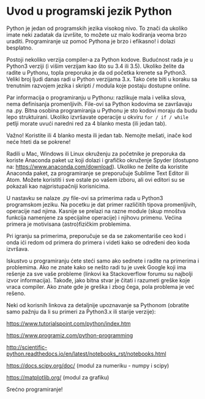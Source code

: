 # Uvod u programski jezik Python

Python je jedan od programskih jezika visokog nivo. To znači da ukoliko imate neki zadatak da izvršite, to možete uz malo kodiranja veoma brzo uraditi. Programiranje uz pomoć Pythona je brzo i efikasno! i dolazi besplatno.

Postoji nekoliko verzija compiler-a za Python kodove. Budućnost rada je u Python3 verziji (i višim verzijam kao što su 3.4 ili 3.5). Ukoliko želite da radite u Pythonu, topla preporuka je da od početka krenete sa Python3. Veliki broj ljudi danas radi u Python verzijama 3.x. Tako ćete biti u koraku sa trenutnim razvojem jezika i skripti / modula koje postaju dostupne online.

Par informacija o programiranju u Pythonu: razlikuje mala i velika slova, nema definisanja promenljivih. File-ovi sa Python kodovima se završavaju na .py. Bitna osobina programiranja u Pythonu je sto kodovi moraju da budu lepo struktuirani. Ukoliko izvršavate operacije u okviru ```for / if / while``` petlji morate uvući naredni red za 4 blanko mesta (ili jedan tab).

Važno! Koristite ili 4 blanko mesta ili jedan tab. Nemojte mešati, inače kod neće hteti da se pokrene!

Radili u Mac, Windows ili Linux okruženju za početnike je preporuka da koriste Anaconda paket uz koji dolazi i grafičko okruženje Spyder (dostupno na: https://www.anaconda.com/download). Ukoliko ne želite da koristite Anaconda paket, za programiranje se preporučuje Sublime Text Editor ili Atom. Možete koristiti i sve ostale po vašem izboru, ali ovi editori su se pokazali kao najpristupačniji korisnicima.

U nastavku se nalaze .py file-ovi sa primerima rada u Python3 programskom jeziku. Na pocetku je dat primer različitih tipova promenljivih, operacije nad njima. Kasnije se prelazi na razne module (skup mnoštva funkcija namenjene za specijalne operacije) i njihovu primenu. Većina primera je motivisana (astro)fizičkim problemima.

Pri igranju sa primerima, preporučuje se da se zakomentariše ceo kod i  onda ići redom od primera do primera i videti kako se određeni deo koda izvršava.

Iskustvo u programiranju ćete steći samo ako sednete i radite na primerima i problemima. Ako ne znate kako se nešto radi tu je uvek Google koji ima rešenje za sve vaše probleme (linkovi ka  Stackoverflow forumu su najbolji izvor informacija). Takođe, jako bitna stvar je čitati i razumeti greške koje vraca compiler. Ako znate gde je greška i zbog čega, pola problema je već rešeno.

Neki od korisnih linkova za detaljnije upoznavanje sa Pythonom (obratite samo pažnju da li su primeri za Python3.x ili starije verzije):

https://www.tutorialspoint.com/python/index.htm

https://www.programiz.com/python-programming

http://scientific-python.readthedocs.io/en/latest/notebooks_rst/notebooks.html

https://docs.scipy.org/doc/ (modul za numeriku - numpy i scipy)

https://matplotlib.org/ (modul za grafiku)

Srećno programiranje!
